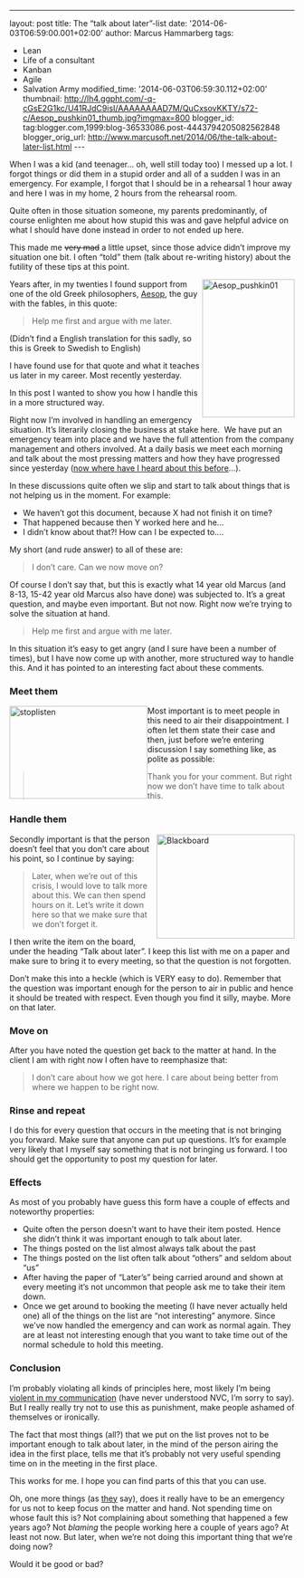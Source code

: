 ---
layout: post
title: The “talk about later”-list
date: '2014-06-03T06:59:00.001+02:00'
author: Marcus Hammarberg
tags:
  - Lean
  - Life of a consultant
  - Kanban
  - Agile
  - Salvation Army
modified_time: '2014-06-03T06:59:30.112+02:00'
thumbnail: http://lh4.ggpht.com/-q-cGsE2G1kc/U41RJdC9isI/AAAAAAAAD7M/QuCxsovKKTY/s72-c/Aesop_pushkin01_thumb.jpg?imgmax=800
blogger_id: tag:blogger.com,1999:blog-36533086.post-4443794205082562848
blogger_orig_url: http://www.marcusoft.net/2014/06/the-talk-about-later-list.html ---

When I was a kid (and teenager… oh, well still today too) I messed up a
lot. I forgot things or did them in a stupid order and all of a sudden I
was in an emergency. For example, I forgot that I should be in a
rehearsal 1 hour away and here I was in my home, 2 hours from the
rehearsal room.

Quite often in those situation someone, my parents predominantly, of
course enlighten me about how stupid this was and gave helpful advice on
what I should have done instead in order to not ended up here.

This made me ~~very mad~~ a little upset, since those advice didn’t
improve my situation one bit. I often “told” them (talk about re-writing
history) about the futility of these tips at this point.

[<img
src="http://lh4.ggpht.com/-q-cGsE2G1kc/U41RJdC9isI/AAAAAAAAD7M/QuCxsovKKTY/Aesop_pushkin01_thumb.jpg?imgmax=800"
title="Aesop_pushkin01"
style="border-top: 0px; border-right: 0px; background-image: none; border-bottom: 0px; float: right; padding-top: 0px; padding-left: 0px; border-left: 0px; display: inline; padding-right: 0px"
data-border="0" data-align="right" width="163" height="244"
alt="Aesop_pushkin01" />](http://lh4.ggpht.com/-APBYRoTFoao/U41RGW-tp5I/AAAAAAAAD7E/JH2AnIS-wmM/s1600-h/Aesop_pushkin01%25255B2%25255D.jpg)Years
after, in my twenties I found support from one of the old Greek
philosophers,
<a href="http://en.wikipedia.org/wiki/Aesop" target="_blank">Aesop</a>,
the guy with the fables, in this quote:

> Help me first and argue with me later.

(Didn’t find a English translation for this sadly, so this is Greek to
Swedish to English)

I have found use for that quote and what it teaches us later in my
career. Most recently yesterday.

In this post I wanted to show you how I handle this in a more structured
way.



Right now I’m involved in handling an emergency situation. It’s
literarily closing the business at stake here.  We have put an emergency
team into place and we have the full attention from the company
management and others involved. At a daily basis we meet each morning
and talk about the most pressing matters and how they have progressed
since yesterday
(<a href="http://martinfowler.com/articles/itsNotJustStandingUp.html"
target="_blank">now where have I heard about this before</a>…).

In these discussions quite often we slip and start to talk about things
that is not helping us in the moment. For example:

-   We haven’t got this document, because X had not finish it on time?
-   That happened because then Y worked here and he…
-   I didn’t know about that?! How can I be expected to….

My short (and rude answer) to all of these are:

> I don’t care. Can we now move on?

Of course I don’t say that, but this is exactly what 14 year old Marcus
(and 8-13, 15-42 year old Marcus also have done) was subjected to. It’s
a great question, and maybe even important. But not now. Right now we’re
trying to solve the situation at hand.

> Help me first and argue with me later.

In this situation it’s easy to get angry (and I sure have been a number
of times), but I have now come up with another, more structured way to
handle this. And it has pointed to an interesting fact about these
comments.

### Meet them

[<img
src="http://lh6.ggpht.com/-n70GrZ5E_zY/U41RMLOwBrI/AAAAAAAAD7c/VlwcfWyJnrw/stoplisten_thumb.jpg?imgmax=800"
title="stoplisten"
style="border-top: 0px; border-right: 0px; background-image: none; border-bottom: 0px; float: left; padding-top: 0px; padding-left: 0px; border-left: 0px; display: inline; padding-right: 0px"
data-border="0" data-align="left" width="244" height="164"
alt="stoplisten" />](http://lh6.ggpht.com/-EcaIJVjbvLM/U41RKkLmAnI/AAAAAAAAD7U/7Rs7hfiui2g/s1600-h/stoplisten%25255B3%25255D.jpg)Most
important is to meet people in this need to air their disappointment. I
often let them state their case and then, just before we’re entering
discussion I say something like, as polite as possible:

> Thank you for your comment. But right now we don’t have time to talk
> about this.

### Handle them

[<img
src="http://lh5.ggpht.com/-DBoP6W7IMeA/U41RPKOXY5I/AAAAAAAAD7s/JzXEfHkyYGM/Blackboard_thumb.jpg?imgmax=800"
title="Blackboard"
style="border-top: 0px; border-right: 0px; background-image: none; border-bottom: 0px; float: right; padding-top: 0px; padding-left: 0px; border-left: 0px; display: inline; padding-right: 0px"
data-border="0" data-align="right" width="244" height="184"
alt="Blackboard" />](http://lh5.ggpht.com/-kFu8ntrHB7w/U41RNg-VUEI/AAAAAAAAD7k/0wLqs8kkldY/s1600-h/Blackboard%25255B3%25255D.jpg)Secondly
important is that the person doesn’t feel that you don’t care about his
point, so I continue by saying:

> Later, when we’re out of this crisis, I would love to talk more about
> this. We can then spend hours on it. Let’s write it down here so that
> we make sure that we don’t forget it.

I then write the item on the board, under the heading “Talk about
later”. I keep this list with me on a paper and make sure to bring it to
every meeting, so that the question is not forgotten.

Don’t make this into a heckle (which is VERY easy to do). Remember that
the question was important enough for the person to air in public and
hence it should be treated with respect. Even though you find it silly,
maybe. More on that later.

### Move on

After you have noted the question get back to the matter at hand. In the
client I am with right now I often have to reemphasize that:

> I don’t care about how we got here. I care about being better from
> where we happen to be right now.

### Rinse and repeat

I do this for every question that occurs in the meeting that is not
bringing you forward. Make sure that anyone can put up questions. It’s
for example very likely that I myself say something that is not bringing
us forward. I too should get the opportunity to post my question for
later.

### Effects

As most of you probably have guess this form have a couple of effects
and noteworthy properties:

-   Quite often the person doesn’t want to have their item posted. Hence
    she didn’t think it was important enough to talk about later.
-   The things posted on the list almost always talk about the past
-   The things posted on the list often talk about “others” and seldom
    about “us”
-   After having the paper of “Later’s” being carried around and shown
    at every meeting it’s not uncommon that people ask me to take their
    item down.
-   Once we get around to booking the meeting (I have never actually
    held one) all of the things on the list are “not interesting”
    anymore. Since we’ve now handled the emergency and can work as
    normal again. They are at least not interesting enough that you want
    to take time out of the normal schedule to hold this meeting. 

### Conclusion

I’m probably violating all kinds of principles here, most likely I’m
being
<a href="http://en.wikipedia.org/wiki/Nonviolent_Communicationviolent"
target="_blank">violent in my communication</a> (have never understood
NVC, I’m sorry to say). But I really really try not to use this as
punishment, make people ashamed of themselves or ironically.

The fact that most things (all?) that we put on the list proves not to
be important enough to talk about later, in the mind of the person
airing the idea in the first place, tells me that it’s probably not very
useful spending time on in the meeting in the first place.

This works for me. I hope you can find parts of this that you can use.

Oh, one more things (as
<a href="http://www.apple.com" target="_blank">they</a> say), does it
really have to be an emergency for us not to keep focus on the matter
and hand. Not spending time on whose fault this is? Not complaining
about something that happened a few years ago? Not *blaming* the people
working here a couple of years ago?
At least not now. But later, when we’re not doing this important thing
that we’re doing now?

Would it be good or bad?
